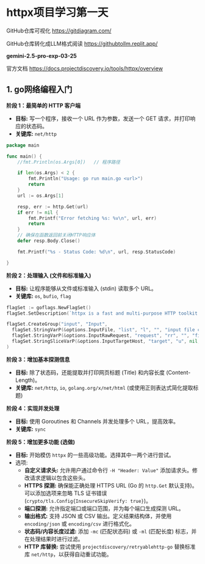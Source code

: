# httpx项目学习第一天

GitHub仓库可视化 https://gitdiagram.com/	

GitHub仓库转化成LLM格式阅读 https://githubtollm.replit.app/	

**gemini-2.5-pro-exp-03-25**

官方文档 https://docs.projectdiscovery.io/tools/httpx/overview

## 1. go网络编程入门

**阶段 1：最简单的 HTTP 客户端**

- **目标:** 写一个程序，接收一个 URL 作为参数，发送一个 GET 请求，并打印响应的状态码。
- **关键库:** `net/http`

```go
package main

func main() {
	//fmt.Println(os.Args[0])	// 程序路径

	if len(os.Args) < 2 {
		fmt.Println("Usage: go run main.go <url>")
		return
	}
	url := os.Args[1]

	resp, err := http.Get(url)
	if err != nil {
		fmt.Printf("Error fetching %s: %v\n", url, err)
		return
	}
	// 确保在函数返回前关闭HTTP响应体
	defer resp.Body.Close()

	fmt.Printf("%s - Status Code: %d\n", url, resp.StatusCode)

}
```

**阶段 2：处理输入 (文件和标准输入)**

- **目标:** 让程序能够从文件或标准输入 (stdin) 读取多个 URL。
- **关键库:** `os`, `bufio`, `flag`

```go
flagSet := goflags.NewFlagSet()
flagSet.SetDescription(`httpx is a fast and multi-purpose HTTP toolkit that allows running multiple probes using the retryablehttp library.`)

flagSet.CreateGroup("input", "Input",
  flagSet.StringVarP(&options.InputFile, "list", "l", "", "input file containing list of hosts to process"),
  flagSet.StringVarP(&options.InputRawRequest, "request", "rr", "", "file containing raw request"),
  flagSet.StringSliceVarP(&options.InputTargetHost, "target", "u", nil, "input target host(s) to probe", goflags.CommaSeparatedStringSliceOptions),
)
```

**阶段 3：增加基本探测信息**

- **目标:** 除了状态码，还能提取并打印网页标题 (Title) 和内容长度 (Content-Length)。
- **关键库:** `net/http`, `io`, `golang.org/x/net/html` (或使用正则表达式简化提取标题)



**阶段 4：实现并发处理**

- **目标:** 使用 Goroutines 和 Channels 并发处理多个 URL，提高效率。
- **关键库:** `sync`



**阶段 5：增加更多功能 (选做)**

- **目标:** 开始模仿 `httpx` 的一些高级功能。选择其中一两个进行尝试。
- 选项:
  - **自定义请求头:** 允许用户通过命令行 `-H "Header: Value"` 添加请求头。修改请求逻辑以包含这些头。
  - **HTTPS 探测:** 确保能正确处理 HTTPS URL (Go 的 `http.Get` 默认支持)。可以添加选项来忽略 TLS 证书错误 (`crypto/tls.Config{InsecureSkipVerify: true}`)。
  - **端口探测:** 允许指定端口或端口范围，并为每个端口生成探测 URL。
  - **输出格式:** 支持 JSON 或 CSV 输出。定义结果结构体，并使用 `encoding/json` 或 `encoding/csv` 进行格式化。
  - **状态码/内容长度过滤:** 添加 `-mc` (匹配状态码) 或 `-ml` (匹配长度) 标志，并在处理结果时进行过滤。
  - **HTTP 库替换:** 尝试使用 `projectdiscovery/retryablehttp-go` 替换标准库 `net/http`，以获得自动重试功能。